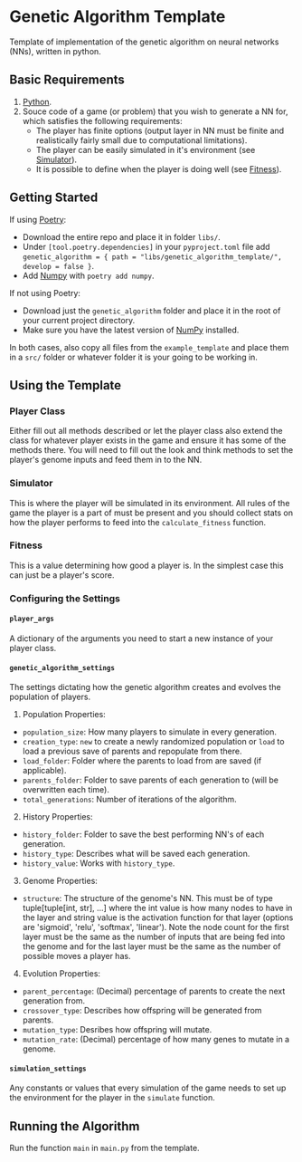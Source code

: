 # Genetic Algorithm Template

Template of implementation of the genetic algorithm on neural networks (NNs), written in python.

## Basic Requirements
1. [Python](https://www.python.org/downloads/).
2. Souce code of a game (or problem) that you wish to generate a NN for, which satisfies the following requirements:
   - The player has finite options (output layer in NN must be finite and realistically fairly small due to computational limitations).
   - The player can be easily simulated in it's environment (see [Simulator](#Simulator)).
   - It is possible to define when the player is doing well (see [Fitness](#Fitness)).

## Getting Started
If using [Poetry](https://python-poetry.org/docs/):
- Download the entire repo and place it in folder `libs/`.
- Under `[tool.poetry.dependencies]` in your `pyproject.toml` file add `genetic_algorithm = { path = "libs/genetic_algorithm_template/", develop = false }`.
- Add [Numpy](https://numpy.org/) with `poetry add numpy`.

If not using Poetry:
- Download just the `genetic_algorithm` folder and place it in the root of your current project directory.
- Make sure you have the latest version of [NumPy](https://numpy.org/) installed.

In both cases, also copy all files from the `example_template` and place them in a `src/` folder or whatever folder it is your going to be working in.

## Using the Template

### Player Class
Either fill out all methods described or let the player class also extend the class for whatever player exists in the game and ensure it has some of the methods there. You will need to fill out the look and think methods to set the player's genome inputs and feed them in to the NN.

### Simulator
This is where the player will be simulated in its environment. All rules of the game the player is a part of must be present and you should collect stats on how the player performs to feed into the `calculate_fitness` function.

### Fitness
This is a value determining how good a player is. In the simplest case this can just be a player's score.

### Configuring the Settings

#### `player_args`
A dictionary of the arguments you need to start a new instance of your player class.

#### `genetic_algorithm_settings`
The settings dictating how the genetic algorithm creates and evolves the population of players.
1. Population Properties:
  - `population_size`: How many players to simulate in every generation.
  - `creation_type`: `new` to create a newly randomized population or `load` to load a previous save of parents and repopulate from there.
  - `load_folder`: Folder where the parents to load from are saved (if applicable).
  - `parents_folder`: Folder to save parents of each generation to (will be overwritten each time).
  - `total_generations`: Number of iterations of the algorithm.
2. History Properties:
  - `history_folder`: Folder to save the best performing NN's of each generation.
  - `history_type`: Describes what will be saved each generation.
  - `history_value`: Works with `history_type`.
3. Genome Properties:
  - `structure`: The structure of the genome's NN. This must be of type tuple[tuple[int, str], ...] where the int value is how many nodes to have in the layer and string value is the activation function for that layer (options are 'sigmoid', 'relu', 'softmax', 'linear'). Note the node count for the first layer must be the same as the number of inputs that are being fed into the genome and for the last layer must be the same as the number of possible moves a player has.
4. Evolution Properties:
  - `parent_percentage`: (Decimal) percentage of parents to create the next generation from.
  - `crossover_type`: Describes how offspring will be generated from parents.
  - `mutation_type`: Desribes how offspring will mutate.
  - `mutation_rate`: (Decimal) percentage of how many genes to mutate in a genome.

#### `simulation_settings`
Any constants or values that every simulation of the game needs to set up the environment for the player in the `simulate` function.

## Running the Algorithm
Run the function `main` in `main.py` from the template.